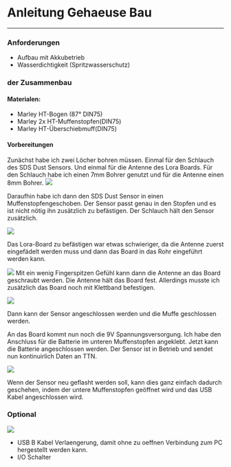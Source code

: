 # Anleitung Gehaeuse Bau
---
### Anforderungen 
* Aufbau mit Akkubetrieb
* Wasserdichtigkeit (Spritzwasserschutz)

### der Zusammenbau

#### Materialen:
* Marley HT-Bogen (87° DIN75)
* Marley 2x HT-Muffenstopfen(DIN75)
* Marley HT-Überschiebmuff(DIN75)

#### Vorbereitungen
Zunächst habe ich zwei Löcher bohren müssen. Einmal für den Schlauch des SDS Dust Sensors. Und einmal für die Antenne des Lora Boards. 
Für den Schlauch habe ich einen 7mm Bohrer genutzt und für die Antenne einen 8mm Bohrer. 
![](BilderAufbau/IMG_9925.jpeg)

Daraufhin habe ich dann den SDS Dust Sensor in einen Muffenstopfengeschoben. Der Sensor passt genau in den Stopfen und es ist nicht nötig ihn zusätzlich zu befästigen. Der Schlauch hält den Sensor zusätzlich.


![](BilderAufbau/IMG_9929.jpeg)

Das Lora-Board zu befästigen war etwas schwieriger, da die Antenne zuerst eingefädelt werden muss und dann das Board in das Rohr eingeführt werden kann.


![](BilderAufbau/IMG_9936.jpeg)
Mit ein wenig Fingerspitzen Gefühl kann dann die Antenne an das Board geschraubt werden. Die Antenne hält das Board fest. Allerdings musste ich zusätzlich das Board noch mit Klettband befestigen.

![](BilderAufbau/IMG_9937.jpeg)


Dann kann der Sensor angeschlossen werden und die Muffe geschlossen werden.

An das Board kommt nun noch die 9V Spannungsversorgung. Ich habe den Anschluss für die Batterie im unteren Muffenstopfen angeklebt. Jetzt kann die Batterie angeschlossen werden. Der Sensor ist in Betrieb und sendet nun kontinuirlich Daten an TTN.


![](BilderAufbau/IMG_9944.jpeg)

Wenn der Sensor neu geflasht werden soll, kann dies ganz einfach dadurch geschehen, indem der untere Muffenstopfen geöffnet wird und das USB Kabel angeschlossen wird.

### Optional
![](BilderAufbau/IMG_9947.jpeg)
* USB B Kabel Verlaengerung, damit ohne zu oeffnen Verbindung zum PC hergestellt werden kann.
* I/O Schalter
